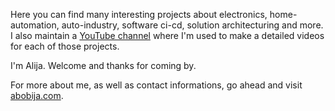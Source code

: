 Here you can find many interesting projects about electronics, home-automation, auto-industry, software ci-cd, solution architecturing and more. I also maintain a [YouTube channel](https://youtube.com/AlijaBobija) where I'm used to make a detailed videos for each of those projects.

I'm Alija. Welcome and thanks for coming by.

For more about me, as well as contact informations, go ahead and visit [abobija.com](https://abobija.com).

<!--
---
![Alija's github stats](https://github-readme-stats.vercel.app/api/top-langs/?username=abobija&layout=compact&hide=html,css,cmake,makefile,scss,objective-c,batchfile&theme=radical&hide_border=true&border_radius=0&langs_count=10&cache_seconds=1800)
-->
